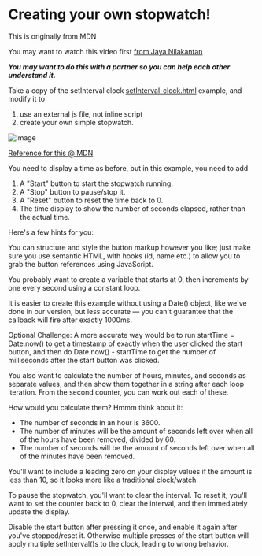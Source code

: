 # Creating your own stopwatch!
This is originally from MDN

You may want to watch this video first [from Jaya Nilakantan](https://web.microsoftstream.com/video/cf717bb3-45df-4204-b207-3375115c67c2)

*__You may want to do this with a partner so you can help each other understand it.__*

Take a copy of the setInterval clock [setInterval-clock.html](setInterval-clock.html) example, and modify it to 
1.  use an external js file, not inline script
2.  create your own simple stopwatch.
<!--
How will it work
* start button 
    * every 1000 milliseconds, increment a counter by 1 second
* setInterval callback
    * write the code to display the counter as a string hh:mm:ss (see [String padStart](https://developer.mozilla.org/en-US/docs/Web/JavaScript/Reference/Global_Objects/String/padStart) for leading 0s)
* what about pause and reset? 
    * both clearInterval
    * reset also clears the text and resets the counter
-->
![image](https://user-images.githubusercontent.com/1751207/137652437-f951873c-2ffc-4f96-87a4-1e1cb6a0a238.png)

[Reference for this @ MDN](https://developer.mozilla.org/en-US/docs/Learn/JavaScript/Asynchronous/Timeouts_and_intervals)

You need to display a time as before, but in this example, you need to add

1. A "Start" button to start the stopwatch running.
1. A "Stop" button to pause/stop it.
1. A "Reset" button to reset the time back to 0.
1.  The time display to show the number of seconds elapsed, rather than the actual time.

Here's a few hints for you:

You can structure and style the button markup however you like; just make sure you use semantic HTML, with hooks (id, name etc.) to allow you to grab the button references using JavaScript.

You probably want to create a variable that starts at 0, then increments by one every second using a constant loop.

It is easier to create this example without using a Date() object, like we've done in our version, but less accurate — you can't guarantee that the callback will fire after exactly 1000ms. 

Optional Challenge:  A more accurate way would be to run startTime = Date.now() to get a timestamp of exactly when the user clicked the start button, and then do Date.now() - startTime to get the number of milliseconds after the start button was clicked.

You also want to calculate the number of hours, minutes, and seconds as separate values, and then show them together in a string after each loop iteration. From the second counter, you can work out each of these.

How would you calculate them? Hmmm think about it:
* The number of seconds in an hour is 3600.
* The number of minutes will be the amount of seconds left over when all of the hours have been removed, divided by 60.
* The number of seconds will be the amount of seconds left over when all of the minutes have been removed.

You'll want to include a leading zero on your display values if the amount is less than 10, so it looks more like a traditional clock/watch.

To pause the stopwatch, you'll want to clear the interval. To reset it, you'll want to set the counter back to 0, clear the interval, and then immediately update the display.

Disable the start button after pressing it once, and enable it again after you've stopped/reset it. Otherwise multiple presses of the start button will apply multiple setInterval()s to the clock, leading to wrong behavior.
